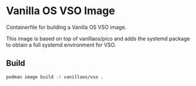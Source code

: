 # Vanilla OS VSO Image
Containerfile for building a Vanilla OS VSO image.

This image is based on top of vanillaos/pico and adds the systemd package to
obtain a full systemd environment for VSO.

## Build

```bash
podman image build -t vanillaos/vso .
```
